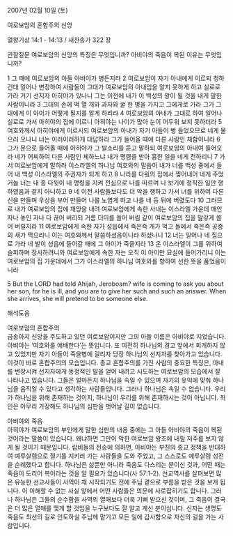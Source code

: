 2007년 02월 10일 (토)

여로보암의 혼합주의 신앙



열왕기상 14:1 - 14:13 / 새찬송가 322 장


관찰질문
여로보암의 신앙의 특징은 무엇입니까?
아비야의 죽음이 복된 이유는 무엇입니까?

1 그 때에 여로보암의 아들 아비야가 병든지라 2 여로보암이 자기 아내에게 이르되 청하건대 일어나 변장하여 사람들이 그대가 여로보암의 아내임을 알지 못하게 하고 실로로 가라 거기 선지자 아히야가 있나니 그는 이전에 내가 이 백성의 왕이 될 것을 내게 말한 사람이니라 3 그대의 손에 떡 열 개와 과자와 꿀 한 병을 가지고 그에게로 가라 그가 그대에게 이 아이가 어떻게 될지를 알게 하리라 4 여로보암의 아내가 그대로 하여 일어나 실로로 가서 아히야의 집에 이르니 아히야는 나이가 많아 눈이 어두워 보지 못하더라 5 여호와께서 아히야에게 이르시되 여로보암의 아내가 자기 아들이 병 들었으므로 네게 물으러 오나니 너는 이러이러하게 대답하라 그가 들어올 때에 다른 사람인 체함이니라 6 그가 문으로 들어올 때에 아히야가 그 발소리를 듣고 말하되 여로보암의 아내여 들어오라 네가 어찌하여 다른 사람인 체하느냐 내가 명령을 받아 흉한 일을 네게 전하리니 7 가서 여로보암에게 말하라 이스라엘의 하나님 여호와의 말씀이 내가 너를 백성 중에서 들어 내 백성 이스라엘의 주권자가 되게 하고 8 나라를 다윗의 집에서 찢어내어 네게 주었거늘 너는 내 종 다윗이 내 명령을 지켜 전심으로 나를 따르며 나 보기에 정직한 일만 행하였음과 같지 아니하고 9 네 이전 사람들보다도 더 악을 행하고 가서 너를 위하여 다른 신을 만들며 우상을 부어 만들어 나를 노엽게 하고 나를 네 등 뒤에 버렸도다 10 그러므로 내가 여로보암의 집에 재앙을 내려 여로보암에게 속한 사내는 이스라엘 가운데 매인 자나 놓인 자나 다 끊어 버리되 거름 더미를 쓸어 버림 같이 여로보암의 집을 말갛게 쓸어 버릴지라 11 여로보암에게 속한 자가 성읍에서 죽은즉 개가 먹고 들에서 죽은즉 공중의 새가 먹으리니 이는 여호와께서 말씀하셨음이니라 하셨나니 12 너는 일어나 네 집으로 가라 네 발이 성읍에 들어갈 때에 그 아이가 죽을지라 13 온 이스라엘이 그를 위하여 슬퍼하며 장사하려니와 여로보암에게 속한 자는 오직 이 아이만 묘실에 들어가리니 이는 여로보암의 집 가운데에서 그가 이스라엘의 하나님 여호와를 향하여 선한 뜻을 품었음이니라

5 But the LORD had told Ahijah, Jeroboam? wife is coming to ask you about her son, for he is ill, and you are to give her such and such an answer. When she arrives, she will pretend to be someone else.

해석도움





여로보암의 혼합주의  
금송아지 신앙을 주도하고 있던 여로보암이지만 그의 아들 이름은 아비야로 지었습니다. 아비야는 ‘여호와를 예배한다’는 뜻입니다. 또 여전히 하나님의 경고 앞에서 회개하지 않고 있었지만 자기 아들이 죽을병에 걸리자 당장 하나님의 선지자를 찾아가고 있습니다. 이것이 바로 혼합주의의 모습입니다. 종교 혼합주의를 가진 사람의 중요한 특징은, 아내를 변장시켜 선지자에게 동정적인 말을 얻어 내려고 시도하는 여로보암의 모습에서 잘 나타나고 있습니다. 그들은 얼마든지 하나님을 속일 수 있으며 자기의 유익에 맞춰 하나님을 움직일 수 있다고 생각하는 사람들입니다. 그러나 하나님은 속일 수 없습니다. 우리가 하나님을 위해 존재하는 것이지, 하나님이 우리를 위해 존재하시는 것이 아닙니다. 죄인은 아무리 가장해도 하나님의 심판을 벗어날 길이 없습니다. 

아비야의 죽음  
아히야가 여로보암의 부인에게 말한 심판의 내용 중에는 그 아들 아비야의 죽음이 복된 것이라는 말씀이 있습니다. 왜냐하면 그만이 악한 여로보암 왕조에 내릴 저주를 보지 않게 될 것이기 때문입니다. 랍비들의 전승에 의하면, 아비야는 부친의 종교 정책을 반대하여 예루살렘으로 절기를 지키러 가는 사람들을 도와 주었고, 그 스스로도 예루살렘 성전을 순례했다고 합니다. 하나님은 삶뿐만 아니라 죽음도 다스리는 분이신 것과, 어떤 때는 죽음이 도리어 복이라는 것을 알 필요가 있습니다(사 57:1-2). 선교역사를 살펴보면 많은 유능한 선교사들이 사역이 채 시작되기도 전에 주님 곁으로 부름을 받은 것을 보게 됩니다. 이 이해할 수 없는 사실 앞에서 어떤 사람들은 의문에 사로잡히기도 합니다. 그러나 하나님은 그들의 순수함을 사역의 열매보다 더욱 기뻐 받으신 것이며, 그 죽음이 결국은 더 많은 열매를 맺게 할 것임을 누구보다도 잘 알고 계신 분이십니다. 신자는 생명도 죽음도 최선의 길로 인도하실 주님께 맡기고 모든 일에 감사함으로 자신의 길을 가는 사람입니다.
